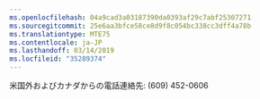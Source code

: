 ```yaml
---
ms.openlocfilehash: 04a9cad3a03187390da0393af29c7abf25307271
ms.sourcegitcommit: 25e6aa3bfce58ce8d9f8c054bc338cc3dff4a78b
ms.translationtype: MTE75
ms.contentlocale: ja-JP
ms.lasthandoff: 03/14/2019
ms.locfileid: "35289374"
---
```

米国外およびカナダからの電話連絡先: (609) 452-0606